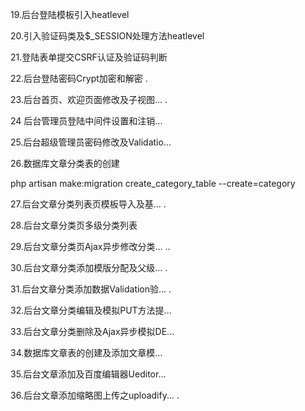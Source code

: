  19.后台登陆模板引入heatlevel 
 
 
  20.引入验证码类及$_SESSION处理方法heatlevel 
  
  
  
  21.登陆表单提交CSRF认证及验证码判断 
  
  
   22.后台登陆密码Crypt加密和解密 .
   
   
 23.后台首页、欢迎页面修改及子视图... .  
   
24 后台管理员登陆中间件设置和注销...

25.后台超级管理员密码修改及Validatio...

26.数据库文章分类表的创建 


php artisan make:migration create_category_table --create=category

 27.后台文章分类列表页模板导入及基...  .

  28.后台文章分类页多级分类列表


  29.后台文章分类页Ajax异步修改分类...  ..

 30.后台文章分类添加模版分配及父级...  .

 31.后台文章分类添加数据Validation验...  .

 32.后台文章分类编辑及模拟PUT方法提... 

 33.后台文章分类删除及Ajax异步模拟DE...  

 34.数据库文章表的创建及添加文章模...  

35.后台文章添加及百度编辑器Ueditor...  
 
 36.后台文章添加缩略图上传之uploadify...  .











